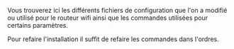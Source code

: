 Vous trouverez ici les différents fichiers de configuration que l'on a modifié ou utilisé pour le routeur wifi ainsi que les commandes utilisées pour certains paramètres.
    
    
Pour refaire l'installation il suffit de refaire les commandes dans l'ordres.
